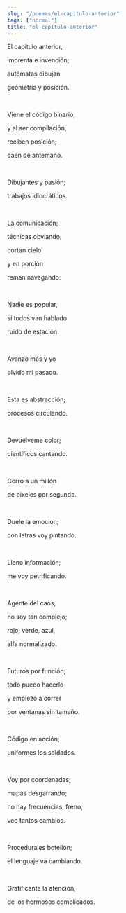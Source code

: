 ```yaml
---
slug: "/poemas/el-capitulo-anterior"
tags: ["normal"]
title: "el-capítulo-anterior"
---
```

El capítulo anterior,

imprenta e invención;

autómatas dibujan

geometría y posición.

&nbsp;

Viene el código binario,

y al ser compilación,

reciben posición;

caen de antemano.

&nbsp;

Dibujantes y pasión;

trabajos idiocráticos.

&nbsp;

La comunicación;

técnicas obviando;

cortan cielo 

y en porción

reman navegando.

&nbsp;

Nadie es popular,

si todos van hablado

ruido de estación.

&nbsp;

Avanzo más y yo

olvido mi pasado.

&nbsp;

Esta es abstracción;

procesos circulando.

&nbsp;

Devuélveme color;

científicos cantando.

&nbsp;

Corro a un millón

de pixeles por segundo.

&nbsp;

Duele la emoción;

con letras voy pintando.

&nbsp;

Lleno información;

me voy petrificando.

&nbsp;

Agente del caos,

no soy tan complejo;

rojo, verde, azul,

alfa normalizado.

&nbsp;

Futuros por función;

todo puedo hacerlo

y empiezo a correr

por ventanas sin tamaño.

&nbsp;

Código en acción;

uniformes los soldados.

&nbsp;

Voy por coordenadas;

mapas desgarrando;

no hay frecuencias, freno,

veo tantos cambios.

&nbsp;

Procedurales botellón;

el lenguaje va cambiando.

&nbsp;

Gratificante la atención,

de los hermosos complicados.